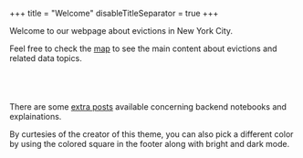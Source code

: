 +++
title = "Welcome"
disableTitleSeparator = true
+++

Welcome to our webpage about evictions in New York City.

Feel free to check the [map](https://kerzer.github.io/posts/map/) to see the main content about evictions 
and related data topics. <br>
<br>
<br>
<br>
<br>
There are some [extra posts](/tags/extra) available concerning backend notebooks and explainations.

By curtesies of the creator of this theme, you can also pick a different 
color by using the colored square in the footer along with bright and dark mode.
